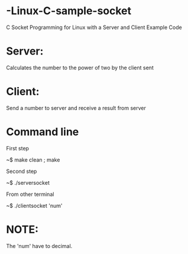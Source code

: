 # -Linux-C-sample-socket
C Socket Programming for Linux with a Server and Client Example Code


# Server:
Calculates the number to the power of two by the client sent

# Client:
Send a number to server and receive a result from server

# Command line
First step

~$ make clean ; make 

Second step

~$ ./serversocket

From other terminal

~$ ./clientsocket 'num'

# NOTE:
The 'num' have to decimal.
